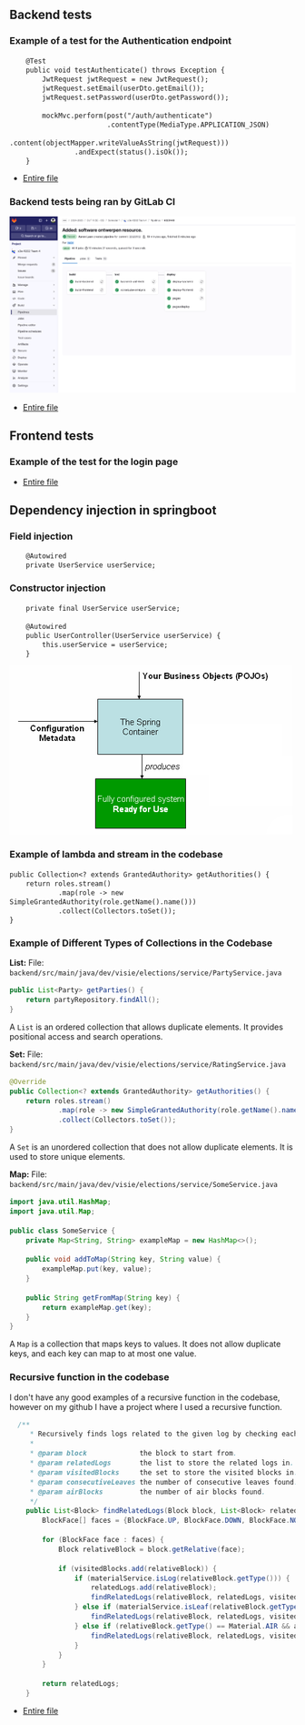 ## Backend tests
### Example of a test for the Authentication endpoint
```
    @Test
    public void testAuthenticate() throws Exception {
        JwtRequest jwtRequest = new JwtRequest();
        jwtRequest.setEmail(userDto.getEmail());
        jwtRequest.setPassword(userDto.getPassword());

        mockMvc.perform(post("/auth/authenticate")
                        .contentType(MediaType.APPLICATION_JSON)
                        .content(objectMapper.writeValueAsString(jwtRequest)))
                .andExpect(status().isOk());
    }

```
- [Entire file](https://gitlab.fdmci.hva.nl/semester-3-hbo-ict/onderwijs/student-projecten/2024-2025/out-r-se-cs/semester-1/siiquujuucii98/-/blob/main/backend/src/test/java/dev/visie/elections/AuthenticationControllerTest.java?ref_type=heads)

### Backend tests being ran by GitLab CI
![Pipelines](./images/pipelines.png)
- [Entire file](https://gitlab.fdmci.hva.nl/semester-3-hbo-ict/onderwijs/student-projecten/2024-2025/out-r-se-cs/semester-1/siiquujuucii98/-/blob/main/.gitlab-ci.tests.yml?ref_type=heads)

## Frontend tests
### Example of the test for the login page 
- [Entire file](https://gitlab.fdmci.hva.nl/semester-3-hbo-ict/onderwijs/student-projecten/2024-2025/out-r-se-cs/semester-1/siiquujuucii98/-/blob/main/frontend/cypress/e2e/login.cy.ts?ref_type=heads)

## Dependency injection in springboot
### Field injection
```
    @Autowired
    private UserService userService;
```

### Constructor injection
```
    private final UserService userService;

    @Autowired
    public UserController(UserService userService) {
        this.userService = userService;
    }
```

![Ioc](./images/ioc.png)

### Example of lambda and stream in the codebase
```@Override
public Collection<? extends GrantedAuthority> getAuthorities() {
    return roles.stream()
            .map(role -> new SimpleGrantedAuthority(role.getName().name()))
            .collect(Collectors.toSet());
}
```

### Example of Different Types of Collections in the Codebase

**List:**
File: `backend/src/main/java/dev/visie/elections/service/PartyService.java`
```java
public List<Party> getParties() {
    return partyRepository.findAll();
}
```
A `List` is an ordered collection that allows duplicate elements. It provides positional access and search operations.

**Set:**
File: `backend/src/main/java/dev/visie/elections/service/RatingService.java`
```java
@Override
public Collection<? extends GrantedAuthority> getAuthorities() {
    return roles.stream()
            .map(role -> new SimpleGrantedAuthority(role.getName().name()))
            .collect(Collectors.toSet());
}
```
A `Set` is an unordered collection that does not allow duplicate elements. It is used to store unique elements.

**Map:**
File: `backend/src/main/java/dev/visie/elections/service/SomeService.java`
```java
import java.util.HashMap;
import java.util.Map;

public class SomeService {
    private Map<String, String> exampleMap = new HashMap<>();

    public void addToMap(String key, String value) {
        exampleMap.put(key, value);
    }

    public String getFromMap(String key) {
        return exampleMap.get(key);
    }
}
```
A `Map` is a collection that maps keys to values. It does not allow duplicate keys, and each key can map to at most one value.

### Recursive function in the codebase
I don't have any good examples of a recursive function in the codebase, however on my github I have a project where I used a recursive function.

```java
  /**
     * Recursively finds logs related to the given log by checking each side and recursively moving down the blocks.
     *
     * @param block             the block to start from.
     * @param relatedLogs       the list to store the related logs in.
     * @param visitedBlocks     the set to store the visited blocks in.
     * @param consecutiveLeaves the number of consecutive leaves found.
     * @param airBlocks         the number of air blocks found.
     */
    public List<Block> findRelatedLogs(Block block, List<Block> relatedLogs, Set<Block> visitedBlocks, int consecutiveLeaves, int airBlocks) {
        BlockFace[] faces = {BlockFace.UP, BlockFace.DOWN, BlockFace.NORTH, BlockFace.EAST, BlockFace.SOUTH, BlockFace.WEST};

        for (BlockFace face : faces) {
            Block relativeBlock = block.getRelative(face);

            if (visitedBlocks.add(relativeBlock)) {
                if (materialService.isLog(relativeBlock.getType())) {
                    relatedLogs.add(relativeBlock);
                    findRelatedLogs(relativeBlock, relatedLogs, visitedBlocks, 0, 0);
                } else if (materialService.isLeaf(relativeBlock.getType()) && consecutiveLeaves < settings.getDetection().getLeafRange()) {
                    findRelatedLogs(relativeBlock, relatedLogs, visitedBlocks, consecutiveLeaves + 1, airBlocks);
                } else if (relativeBlock.getType() == Material.AIR && airBlocks <= settings.getDetection().getAirRange()) {
                    findRelatedLogs(relativeBlock, relatedLogs, visitedBlocks, consecutiveLeaves, airBlocks + 1);
                }
            }
        }

        return relatedLogs;
    }
```
- [Entire file](https://github.com/Aaron2404/LazyLumberjack/blob/main/src/main/java/dev/boostio/lazylumberjack/services/BlockService.java)


